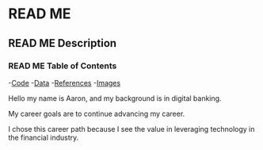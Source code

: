# READ ME

## READ ME Description

### READ ME Table of Contents

-[Code](code)
-[Data](data)
-[References](references)
-[Images](images)

Hello my name is Aaron, and my background is in digital banking. 

My career goals are to continue advancing my career. 

I chose this career path because I see the value in leveraging technology in the financial industry.
